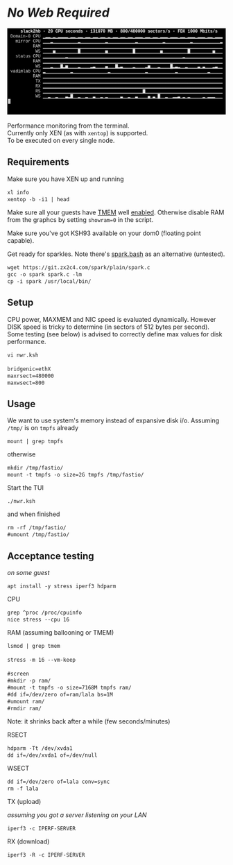 # _No Web Required_

![2020-04-28-122156_613x242_scrot.png](i/2020-04-28-122156_613x242_scrot.png)

Performance monitoring from the terminal.  
Currently only XEN (as with `xentop`) is supported.  
To be executed on every single node.  

## Requirements

Make sure you have XEN up and running

	xl info
	xentop -b -i1 | head

Make sure all your guests have [TMEM](https://pub.nethence.com/xen/tmem) well [enabled](https://wiki.xenproject.org/wiki/TMEM).  Otherwise disable RAM from the graphcs by setting `showram=0` in the script.

Make sure you've got KSH93 available on your dom0 (floating point capable).

Get ready for sparkles.  Note there's [spark.bash](https://github.com/holman/spark) as an alternative (untested).

	wget https://git.zx2c4.com/spark/plain/spark.c
	gcc -o spark spark.c -lm
	cp -i spark /usr/local/bin/

## Setup

CPU power, MAXMEM and NIC speed is evaluated dynamically.  However DISK speed is tricky to determine (in sectors of 512 bytes per second).  Some testing (see below) is advised to correctly define max values for disk performance.

	vi nwr.ksh

	bridgenic=ethX
	maxrsect=480000
	maxwsect=800

## Usage

We want to use system's memory instead of expansive disk i/o.  Assuming `/tmp/` is on `tmpfs` already

	mount | grep tmpfs

otherwise

	mkdir /tmp/fastio/
	mount -t tmpfs -o size=2G tmpfs /tmp/fastio/

Start the TUI

	./nwr.ksh

and when finished

	rm -rf /tmp/fastio/
	#umount /tmp/fastio/

## Acceptance testing

_on some guest_

	apt install -y stress iperf3 hdparm

CPU

	grep ^proc /proc/cpuinfo
	nice stress --cpu 16

RAM (assuming ballooning or TMEM)

	lsmod | grep tmem

	stress -m 16 --vm-keep

	#screen
	#mkdir -p ram/
	#mount -t tmpfs -o size=7168M tmpfs ram/
	#dd if=/dev/zero of=ram/lala bs=1M
	#umount ram/
	#rmdir ram/

Note: it shrinks back after a while (few seconds/minutes)

RSECT

	hdparm -Tt /dev/xvda1
	dd if=/dev/xvda1 of=/dev/null

WSECT

	dd if=/dev/zero of=lala conv=sync
	rm -f lala

TX (upload)

_assuming you got a server listening on your LAN_

	iperf3 -c IPERF-SERVER

RX (download)

	iperf3 -R -c IPERF-SERVER
